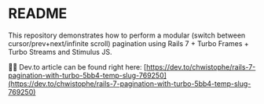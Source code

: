 # README

This repository demonstrates how to perform a modular (switch between cursor/prev+next/infinite scroll) pagination using Rails 7 + Turbo Frames + Turbo Streams and Stimulus JS. 

🧑‍💻 Dev.to article can be found right here: [https://dev.to/chwistophe/rails-7-pagination-with-turbo-5bb4-temp-slug-769250](https://dev.to/chwistophe/rails-7-pagination-with-turbo-5bb4-temp-slug-769250)